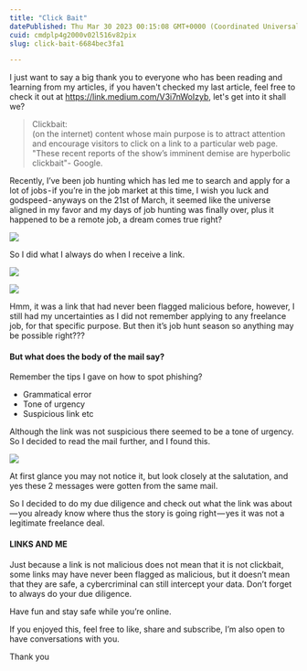 ```yaml
---
title: "Click Bait"
datePublished: Thu Mar 30 2023 00:15:08 GMT+0000 (Coordinated Universal Time)
cuid: cmdplp4g2000v02l516v82pix
slug: click-bait-6684bec3fa1

---
```


I just want to say a big thank you to everyone who has been reading and 1earning from my articles, if you haven't checked my last article, feel free to check it out at https://link.medium.com/V3i7nWoIzyb, let's get into it shall we?

> Clickbait:   
> (on the internet) content whose main purpose is to attract attention and encourage visitors to click on a link to a particular web page.  
> "These recent reports of the show’s imminent demise are hyperbolic clickbait"- Google.

Recently, I’ve been job hunting which has led me to search and apply for a lot of jobs - if you’re in the job market at this time, I wish you luck and godspeed - anyways on the 21st of March, it seemed like the universe aligned in my favor and my days of job hunting was finally over, plus it happened to be a remote job, a dream comes true right?

![](https://cdn.hashnode.com/res/hashnode/image/upload/v1753857874133/4d452932-491e-4f13-96ea-e799bbf29aff.jpeg)

So I did what I always do when I receive a link.

![](https://cdn.hashnode.com/res/hashnode/image/upload/v1753857875388/e465b914-6bb7-4f08-872c-c4c43078dabd.jpeg)

![](https://cdn.hashnode.com/res/hashnode/image/upload/v1753857876446/63edd421-a8a0-48a9-b40b-d4b8f8361b79.jpeg)

Hmm, it was a link that had never been flagged malicious before, however, I still had my uncertainties as I did not remember applying to any freelance job, for that specific purpose. But then it’s job hunt season so anything may be possible right???

#### But what does the body of the mail say?

Remember the tips I gave on how to spot phishing?

*   Grammatical error
*   Tone of urgency
*   Suspicious link etc

Although the link was not suspicious there seemed to be a tone of urgency. So I decided to read the mail further, and I found this.

![](https://cdn.hashnode.com/res/hashnode/image/upload/v1753857877685/42efec6b-27b8-47c1-8185-1f5e0393088c.jpeg)

At first glance you may not notice it, but look closely at the salutation, and yes these 2 messages were gotten from the same mail.

So I decided to do my due diligence and check out what the link was about — you already know where thus the story is going right — yes it was not a legitimate freelance deal.

#### LINKS AND ME

Just because a link is not malicious does not mean that it is not clickbait, some links may have never been flagged as malicious, but it doesn’t mean that they are safe, a cybercriminal can still intercept your data. Don’t forget to always do your due diligence.

Have fun and stay safe while you’re online.

If you enjoyed this, feel free to like, share and subscribe, I’m also open to have conversations with you.

Thank you